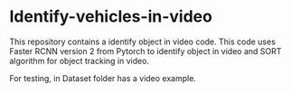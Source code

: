# Identify-vehicles-in-video

This repository contains a identify object in video code. This code uses Faster RCNN version 2 from Pytorch to identify object in video and SORT algorithm for object tracking in video.

For testing, in Dataset folder has a video example.
